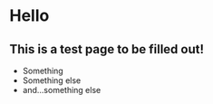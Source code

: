 # Hello

## This is a test page to be filled out!

- Something
- Something else
- and...something else

